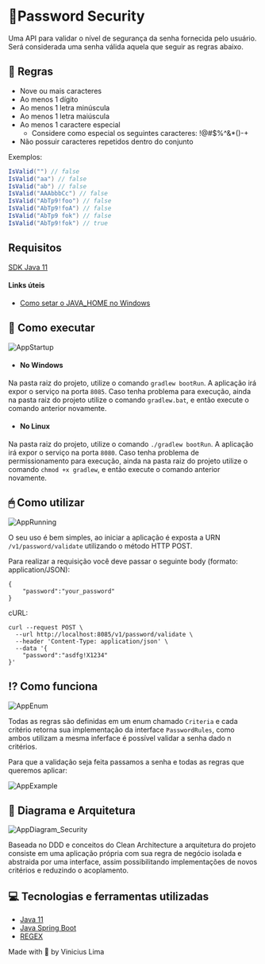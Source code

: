 # 🔐Password Security

Uma API para validar o nível de segurança da senha fornecida pelo usuário. Será considerada uma senha válida aquela que seguir as regras abaixo.

## 📃 Regras

- Nove ou mais caracteres
- Ao menos 1 dígito
- Ao menos 1 letra minúscula
- Ao menos 1 letra maiúscula
- Ao menos 1 caractere especial
  - Considere como especial os seguintes caracteres: !@#$%^&*()-+
- Não possuir caracteres repetidos dentro do conjunto

Exemplos:  

```c#
IsValid("") // false  
IsValid("aa") // false  
IsValid("ab") // false  
IsValid("AAAbbbCc") // false  
IsValid("AbTp9!foo") // false  
IsValid("AbTp9!foA") // false
IsValid("AbTp9 fok") // false
IsValid("AbTp9!fok") // true
```

## Requisitos

[SDK Java 11](https://www.oracle.com/java/technologies/javase-jdk11-downloads.html)

#### Links úteis
- [Como setar o JAVA_HOME no Windows](https://confluence.atlassian.com/confbr1/configurando-a-variavel-java_home-no-windows-933709538.html)

## 🔨 Como executar

![AppStartup](https://user-images.githubusercontent.com/36551957/103425355-9f01c800-4b90-11eb-8f63-1cce450d3789.gif)

- #### No Windows
Na pasta raiz do projeto, utilize o comando `gradlew bootRun`. A aplicação irá expor o serviço na porta `8085`. Caso tenha problema para execução, ainda na pasta raiz do projeto utilize o comando `gradlew.bat`, e então execute o comando anterior novamente.

- #### No Linux
Na pasta raiz do projeto, utilize o comando `./gradlew bootRun`. A aplicação irá expor o serviço na porta `8080`.
Caso tenha problema de permissionamento para execução, ainda na pasta raiz do projeto utilize o comando `chmod +x gradlew`, e então execute o comando anterior novamente.


## 🖱 Como utilizar

![AppRunning](https://user-images.githubusercontent.com/36551957/103425511-7f1ed400-4b91-11eb-9d88-7fbbc217e9c1.gif)

O seu uso é bem simples, ao iniciar a aplicação é exposta a URN `/v1/password/validate` utilizando o método HTTP POST.

Para realizar a requisição você deve passar o seguinte body (formato: application/JSON):
```
{
	"password":"your_password"
}
```

cURL:
```
curl --request POST \
  --url http://localhost:8085/v1/password/validate \
  --header 'Content-Type: application/json' \
  --data '{
	"password":"asdfg!X1234"
}'
```

## ⁉️ Como funciona

![AppEnum](https://user-images.githubusercontent.com/36551957/103425680-c48fd100-4b92-11eb-9653-bf8b3f77e190.png)

Todas as regras são definidas em um enum chamado `Criteria` e cada critério retorna sua implementação da interface `PasswordRules`, como ambos utilizam a mesma inferface é possível validar a senha dado n critérios. 

Para que a validação seja feita passamos a senha e todas as regras que queremos aplicar:

![AppExample](https://user-images.githubusercontent.com/36551957/103425773-762f0200-4b93-11eb-8361-0ed5de507fce.png)

## 📐 Diagrama e Arquitetura

![AppDiagram_Security](https://user-images.githubusercontent.com/36551957/103426090-9eb7fb80-4b95-11eb-85ec-d17ba7798632.png)

Baseada no DDD e conceitos do Clean Architecture a arquitetura do projeto consiste em uma aplicação própria com sua regra de negócio isolada e abstraida por uma interface, assim possibilitando implementações de novos critérios e reduzindo o acoplamento.

## 💻 Tecnologias e ferramentas utilizadas
- [Java 11](https://www.oracle.com/java/technologies/javase-jdk11-downloads.html)
- [Java Spring Boot](https://spring.io/projects/spring-boot)
- [REGEX](https://regexr.com)

Made with 🖤 by Vinicius Lima
